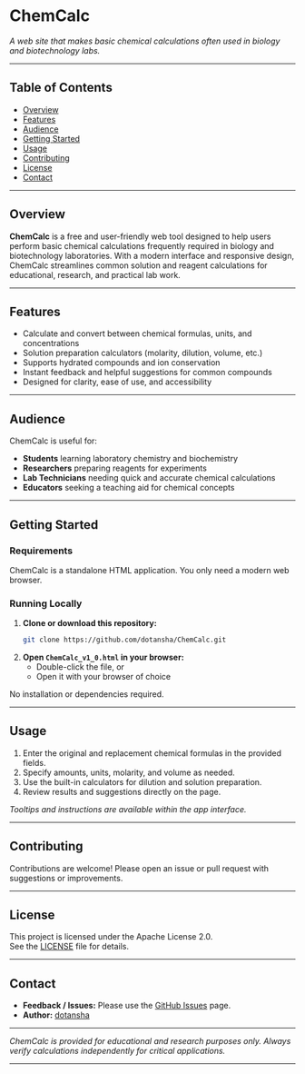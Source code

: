 

# ChemCalc

*A web site that makes basic chemical calculations often used in biology and biotechnology labs.*

---

## Table of Contents

- [Overview](#overview)
- [Features](#features)
- [Audience](#audience)
- [Getting Started](#getting-started)
- [Usage](#usage)
- [Contributing](#contributing)
- [License](#license)
- [Contact](#contact)

---

## Overview

**ChemCalc** is a free and user-friendly web tool designed to help users perform basic chemical calculations frequently required in biology and biotechnology laboratories. With a modern interface and responsive design, ChemCalc streamlines common solution and reagent calculations for educational, research, and practical lab work.

---

## Features

- Calculate and convert between chemical formulas, units, and concentrations
- Solution preparation calculators (molarity, dilution, volume, etc.)
- Supports hydrated compounds and ion conservation
- Instant feedback and helpful suggestions for common compounds
- Designed for clarity, ease of use, and accessibility

---

## Audience

ChemCalc is useful for:
- **Students** learning laboratory chemistry and biochemistry
- **Researchers** preparing reagents for experiments
- **Lab Technicians** needing quick and accurate chemical calculations
- **Educators** seeking a teaching aid for chemical concepts

---

## Getting Started

### Requirements

ChemCalc is a standalone HTML application. You only need a modern web browser.

### Running Locally

1. **Clone or download this repository:**
    ```bash
    git clone https://github.com/dotansha/ChemCalc.git
    ```
2. **Open `ChemCalc_v1_0.html` in your browser:**
    - Double-click the file, or
    - Open it with your browser of choice

No installation or dependencies required.

---

## Usage

1. Enter the original and replacement chemical formulas in the provided fields.
2. Specify amounts, units, molarity, and volume as needed.
3. Use the built-in calculators for dilution and solution preparation.
4. Review results and suggestions directly on the page.

*Tooltips and instructions are available within the app interface.*

---

## Contributing

Contributions are welcome! Please open an issue or pull request with suggestions or improvements.

---

## License

This project is licensed under the Apache License 2.0.  
See the [LICENSE](LICENSE) file for details.

---

## Contact

- **Feedback / Issues:** Please use the [GitHub Issues](https://github.com/dotansha/ChemCalc/issues) page.
- **Author:** [dotansha](https://github.com/dotansha)

---

*ChemCalc is provided for educational and research purposes only. Always verify calculations independently for critical applications.*

---
